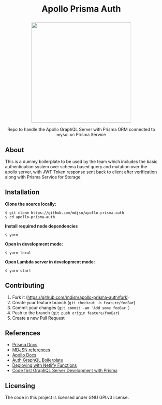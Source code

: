 # <p align="center"> Apollo Prisma Auth </p>

<p align="center">
    <a href="https://sunim.com.np" target="_blank"><img src="https://i.imgur.com/1NOhbk5.png" height="330"/></a>
</p>

<p align="center">Repo to handle the Apollo GraphQL Server with Prisma ORM connected to mysql on Prisma Service</p>

## About

This is a dummy boilerplate to be used by the team which includes the basic authentication system over schema based query and mutation over the apollo server, with JWT Token response sent back to client after verification along with Prisma Service for Storage

## Installation

**Clone the source locally:**

```
$ git clone https://github.com/mdjsn/apollo-prisma-auth
$ cd apollo-prisma-auth
```

**Install required node dependencies**

```
$ yarn
```

**Open in development mode:**

```
$ yarn local
```

**Open Lambda server in development mode:**

```
$ yarn start
```

## Contributing

1. Fork it (<https://github.com/mdjsn/apollo-prisma-auth/fork>)
2. Create your feature branch (`git checkout -b feature/fooBar`)
3. Commit your changes (`git commit -am 'Add some fooBar'`)
4. Push to the branch (`git push origin feature/fooBar`)
5. Create a new Pull Request

## References

- <a href="https://www.prisma.io/docs/get-started/01-setting-up-prisma-new-database-JAVASCRIPT-a002/" target="_blank">Prisma Docs</a>
- <a href="https://github.com/mdjsn/references" target="_blank">MDJSN references</a>
- <a href="https://www.apollographql.com/docs/apollo-server/getting-started/" target="_blank">Apollo Docs</a>
- <a href="https://github.com/general-wedge/auth-graphql-boilerplate" target="_blank">Auth GraphQL Boilerplate</a>
- <a href="https://www.apollographql.com/docs/apollo-server/deployment/netlify/" target="_blank">Deploying with Netlify Functions</a>
- <a href="https://www.youtube.com/watch?v=OloBAdNCnyQ&t=5s" target="_blank">Code first GraphQL Server Development with Prisma</a>
  
## Licensing

The code in this project is licensed under GNU GPLv3 license.
